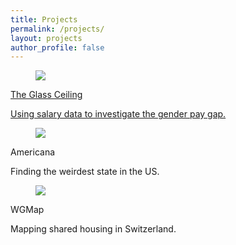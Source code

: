 ```yaml
---
title: Projects
permalink: /projects/
layout: projects
author_profile: false
---
```


<div class="project-list">
	<div class='project-listing'>
	  <figure class="project-figure">
	    <img
	    class="lazyload"
	    data-src="https://alltogether.swe.org/wp-content/uploads/2018/05/Depositphotos_110484896_l-2015.jpg"
	    src="https://alltogether.swe.org/wp-content/uploads/2018/05/Depositphotos_110484896_l-2015.jpg">
	  </figure>
	  <div class='project-writeup'>
	  	<a href='./gender-gap'>
	  		<p class='project-title'> The Glass Ceiling  </p>
	  		<p class='project-description'> Using salary data to investigate the gender pay gap. </p>
  		</a>
	  </div>
	</div>
	<div class='project-listing'>
	  <figure class="project-figure">
	    <img
	    class="lazyload"
	    data-src="https://i.cbc.ca/1.4729338.1530308043!/fileImage/httpImage/image.jpg_gen/derivatives/16x9_780/96735468.jpg"
	    src="https://i.cbc.ca/1.4729338.1530308043!/fileImage/httpImage/image.jpg_gen/derivatives/16x9_780/96735468.jpg">
	  </figure>
  	  <div class='project-writeup'>
	  	<p class='project-title'> Americana </p>
	  	<p class='project-description'> Finding the weirdest state in the US. </p>
	  </div>
	</div>
	<div class='project-listing'>
	  <figure class="project-figure">
	    <img
	    class="lazyload"
	    data-src="https://s27363.pcdn.co/wp-content/uploads/2019/11/Best-Things-to-do-in-Zurich.jpg.optimal.jpg"
	    src="https://s27363.pcdn.co/wp-content/uploads/2019/11/Best-Things-to-do-in-Zurich.jpg.optimal.jpg">
	  </figure>
  	  <div class='project-writeup'>
	  	<p class='project-title'> WGMap </p>
	  	<p class='project-description'> Mapping shared housing in Switzerland. </p>
	  </div>
	</div>  
</div>

